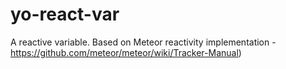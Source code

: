 # yo-react-var
A reactive variable. Based on Meteor reactivity implementation - https://github.com/meteor/meteor/wiki/Tracker-Manual)
